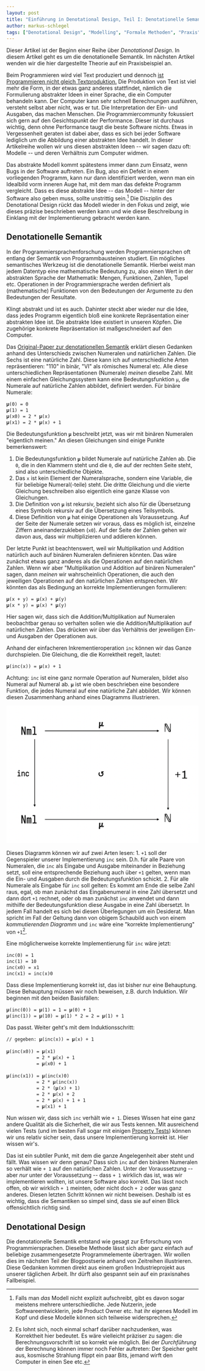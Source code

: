 ```yaml
---
layout: post
title: "Einführung in Denotational Design, Teil I: Denotationelle Semantik"
author: markus-schlegel
tags: ["Denotational Design", "Modelling", "Formale Methoden", "Praxis", "Semantik"]
---
```


Dieser Artikel ist der Beginn einer Reihe über _Denotational
Design_. In diesem Artikel geht es um die denotationelle Semantik. Im
nächsten Artikel wenden wir die hier dargestellte Theorie auf ein
Praxisbeispiel an.

<!-- more start -->

Beim Programmieren wird viel Text produziert und dennoch [ist
Programmieren nicht gleich
Textproduktion.](https://www.sciencedirect.com/science/article/abs/pii/0165607485900328)
Die Produktion von Text ist viel mehr die Form, in der etwas ganz
anderes stattfindet, nämlich die Formulierung abstrakter Ideen in
einer Sprache, die ein Computer behandeln kann. Der Computer kann sehr
schnell Berechnungen ausführen, versteht selbst aber nicht, was er
tut. Die Interpretation der Ein- und Ausgaben, das machen
Menschen. Die Programmiercommunity fokussiert sich gern auf den
Gesichtspunkt der Performance. Dieser ist durchaus wichtig, denn ohne
Performance taugt die beste Software nichts. Etwas in Vergessenheit
geraten ist dabei aber, dass es sich bei jeder Software lediglich um
die Abbildung einer abstrakten Idee handelt. In dieser Artikelreihe
wollen wir uns diesen abstrakten Ideen -- wir sagen dazu oft: Modelle
-- und deren Verhältnis zum Computer widmen.

Das abstrakte Modell kommt spätestens immer dann zum Einsatz, wenn
Bugs in der Software auftreten. Ein Bug, also ein Defekt in einem
vorliegenden Programm, kann nur dann identifiziert werden, wenn man
ein Idealbild vorm inneren Auge hat, mit dem man das defekte Programm
vergleicht. Dass es diese abstrakte Idee -- das Modell -- hinter der
Software also geben muss, sollte unstrittig sein.[^1] Die Disziplin des
Denotational Design rückt das Modell wieder in den Fokus und zeigt,
wie dieses präzise beschrieben werden kann und wie diese Beschreibung
in Einklang mit der Implementierung gebracht werden kann.

## Denotationelle Semantik

In der Programmiersprachenforschung werden Programmiersprachen oft
entlang der Semantik von Programmbausteinen studiert. Ein mögliches
semantisches Werkzeug ist die denotationelle Semantik. Hierbei weist
man jedem Datentyp eine mathematische Bedeutung zu, also einen Wert in
der abstrakten Sprache der Mathematik: Mengen, Funktionen, Zahlen,
Tupel etc. Operationen in der Programmiersprache werden definiert als
(mathematische) Funktionen von den Bedeutungen der Argumente zu den
Bedeutungen der Resultate.

Klingt abstrakt und ist es auch. Dahinter steckt aber wieder nur die
Idee, dass jedes Programm eigentlich bloß eine konkrete Repräsentation
einer abstrakten Idee ist. Die abstrakte Idee existiert in unseren
Köpfen. Die zugehörige konkrete Repräsentation ist maßgeschneidert auf
den Computer.

Das [Original-Paper zur denotationellen
Semantik](https://www.researchgate.net/publication/237107559_Towards_a_Mathematical_Semantics_for_Computer_Languages) erklärt
diesen Gedanken anhand des Unterschieds zwischen Numeralen und
natürlichen Zahlen. Die Sechs ist eine natürliche Zahl. Diese kann ich
auf unterschiedliche Arten repräsentieren: "110" in binär, "VI" als
römisches Numeral etc. Alle diese unterschiedlichen Repräsentationen
(Numerale) _meinen_ dieselbe Zahl. Mit einem einfachen
Gleichungssystem kann eine Bedeutungsfunktion `μ`, die Numerale auf
natürliche Zahlen abbildet, definiert werden. Für binäre Numerale:

```
𝛍(0) = 0
𝛍(1) = 1
𝛍(x0) = 2 * 𝛍(x)
𝛍(x1) = 2 * 𝛍(x) + 1
```

Die Bedeutungsfunktion `𝛍` beschreibt jetzt, was wir mit binären
Numeralen "eigentlich meinen." An diesen Gleichungen sind einige
Punkte bemerkenswert:

1. Die Bedeutungsfunktion `𝛍` bildet Numerale auf natürliche Zahlen
   ab. Die `0`, die in den Klammern steht und die `0`, die auf der
   rechten Seite steht, sind also unterschiedliche Objekte.
2. Das `x` ist kein Element der Numeralsprache, sondern eine Variable,
   die für beliebige Numeral(-teile) steht. Die dritte Gleichung und
   die vierte Gleichung beschreiben also eigentlich eine ganze Klasse
   von Gleichungen.
3. Die Definition von `𝛍` ist rekursiv, bezieht sich also für die
   Übersetzung eines Symbols rekursiv auf die Übersetzung eines Teilsymbols.
4. Diese Definition von `𝛍` hat einige Operationen als
   Voraussetzung. Auf der Seite der Numerale setzen wir voraus, dass
   es möglich ist, einzelne Ziffern aneinanderzukleben (`x0`). Auf der
   Seite der Zahlen gehen wir davon aus, dass wir multiplizieren und
   addieren können.
   
Der letzte Punkt ist beachtenswert, weil wir Multiplikation und
Addition natürlich auch auf binären Numeralen definieren könnten. Das
wäre zunächst etwas ganz anderes als die Operationen auf den
natürlichen Zahlen. Wenn wir aber "Multiplikation und Addition auf
binären Numeralen" sagen, dann _meinen_ wir wahrscheinlich
Operationen, die auch den jeweiligen Operationen auf den natürlichen
Zahlen entsprechen. Wir könnten das als Bedingung an korrekte
Implementierungen formulieren:

```
𝛍(x + y) = 𝛍(x) + 𝛍(y)
𝛍(x * y) = 𝛍(x) * 𝛍(y)
```

Hier sagen wir, dass sich die Addition/Multiplikation auf Numeralen
beobachtbar genau so verhalten sollen wie die Addition/Multiplikation
auf natürlichen Zahlen. Das drücken wir über das Verhältnis der
jeweiligen Ein- und Ausgaben der Operationen aus.

Anhand der einfacheren Inkrementieroperation `inc` können wir das
Ganze durchspielen. Die Gleichung, die die Korrektheit regelt, lautet:

```
𝛍(inc(x)) = 𝛍(x) + 1
```

Achtung: `inc` ist eine ganz normale Operation auf Numeralen, bildet
also Numeral auf Numeral ab. `𝛍` ist wie oben beschrieben eine
besondere Funktion, die jedes Numeral auf eine natürliche Zahl
abbildet. Wir können diesen Zusammenhang anhand eines Diagramms
illustrieren.

<img
  src="/files/denotational-design/diagramm-numerals.png"
  alt="Kommutierendes Diagramm für Numerale und natürliche Zahlen" />

Dieses Diagramm können wir auf zwei Arten lesen: 1. `+1` soll der
Gegenspieler unserer Implementierung `inc` sein. D.h. für alle Paare
von Numeralen, die `inc` als Eingabe und Ausgabe miteinander in
Beziehung setzt, soll eine entsprechende Beziehung auch über `+1`
gelten, wenn man die Ein- und Ausgaben durch die Bedeutungsfunktion
schickt. 2. Für alle Numerale als Eingabe für `inc` soll gelten: Es
kommt am Ende die selbe Zahl raus, egal, ob man zunächst das
Eingabenumeral in eine Zahl übersetzt und dann dort `+1` rechnet, oder
ob man zunächst `inc` anwendet und dann mithilfe der
Bedeutungsfunktion diese Ausgabe in eine Zahl übersetzt. In jedem Fall
handelt es sich bei diesen Überlegungen um ein Desiderat. Man spricht
im Fall der Geltung dann von obigem Schaubild auch von einem
_kommutierenden Diagramm_ und `inc` wäre eine "korrekte
Implementierung" von `+1`[^2].

Eine möglicherweise korrekte Implementierung für `inc` wäre jetzt:

```
inc(0) = 1
inc(1) = 10
inc(x0) = x1
inc(x1) = inc(x)0
```

Dass diese Implementierung korrekt ist, das ist bisher nur eine
Behauptung. Diese Behauptung müssen wir noch beweisen, z.B. durch
Induktion. Wir beginnen mit den beiden Basisfällen:

```
𝛍(inc(0)) = 𝛍(1) = 1 = 𝛍(0) + 1
𝛍(inc(1)) = 𝛍(10) = 𝛍(1) * 2 = 2 = 𝛍(1) + 1
```

Das passt. Weiter geht's mit dem Induktionsschritt:

```
// gegeben: 𝛍(inc(x)) = 𝛍(x) + 1

𝛍(inc(x0)) = 𝛍(x1)
           = 2 * 𝛍(x) + 1
           = 𝛍(x0) + 1

𝛍(inc(x1)) = 𝛍(inc(x)0)
           = 2 * 𝛍(inc(x))
           = 2 * (𝛍(x) + 1)
           = 2 * 𝛍(x) + 2
           = 2 * 𝛍(x) + 1 + 1
           = 𝛍(x1) + 1
```

Nun _wissen_ wir, dass sich `inc` verhält wie `+ 1`. Dieses Wissen hat
eine ganz andere Qualität als die Sicherheit, die wir aus Tests
kennen. Mit ausreichend vielen Tests (und im besten Fall sogar mit
einigen [Property Tests](https://funktionale-programmierung.de/2013/07/10/randomisierte-tests-mit-quickcheck.html)) können wir uns relativ sicher sein, dass
unsere Implementierung korrekt ist. Hier wissen wir's.

Das ist ein subtiler Punkt, mit dem die ganze Angelegenheit aber steht
und fällt. Was wissen wir denn genau? Dass sich `inc` auf den binären
Numeralen so verhält wie `+ 1` auf den natürlichen Zahlen. Unter der
Voraussetzung -- aber _nur_ unter der Voraussetzung -- dass `+ 1`
wirklich das ist, was wir implementieren wollten, ist unsere Software
also korrekt. Das lässt noch offen, ob wir wirklich `+ 1` meinten,
oder nicht doch `+ 2` oder was ganz anderes. Diesen letzten Schritt
können wir nicht beweisen. Deshalb ist es wichtig, dass die Semantiken
so simpel sind, dass sie auf einen Blick offensichtlich richtig
sind.

## Denotational Design

Die denotationelle Semantik entstand wie gesagt zur Erforschung von
Programmiersprachen. Dieselbe Methode lässt sich aber ganz einfach auf
beliebige zusammengesetzte Programmelemente übertragen. Wir wollen
dies im nächsten Teil der Blogpostserie anhand von Zeitreihen
illustrieren. Diese Gedanken kommen direkt aus einem großen
Industrieprojekt aus unserer täglichen Arbeit. Ihr dürft also gespannt
sein auf ein praxisnahes Fallbeispiel.


[^1]: Falls man _das_ Modell nicht explizit aufschreibt, gibt es davon sogar meistens mehrere unterschiedliche. Jede Nutzerin, jede Softwareentwicklerin, jede Product Owner etc. hat ihr eigenes Modell im Kopf und diese Modelle können sich teilweise widersprechen.

[^2]: Es lohnt sich, noch einmal scharf darüber nachzudenken, was Korrektheit hier bedeutet. Es wäre vielleicht präziser zu sagen: die Berechnungsvorschrift ist so korrekt wie möglich. Bei der _Durchführung_ der Berechnung können immer noch Fehler auftreten: Der Speicher geht aus, kosmische Strahlung flippt ein paar Bits, jemand wirft den Computer in einen See etc.
